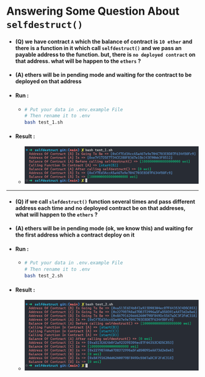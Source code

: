 # Answering Some Question About `selfdestruct()`

- #### (Q) we have contract `A` which the balance of contract is `10 ether` and there is a function in it which call `selfdestruct()` and we pass an payable address to the function. but, there is `no deployed contract` on that address. what will be happen to the `ethers` ?

- #### (A) ethers will be in pending mode and waiting for the contract to be deployed on that address

- #### Run :
    - ```bash
      # Put your data in .env.example File
      # Then rename it to .env
      bash test_1.sh
      ```

- #### Result :
    - ![aaa](./image/test_1.png)

---

- #### (Q) if we call `slefdestruct()` function several times and pass different address each time and no deployed contract be on that addreses, what will happen to the `ethers` ?

- #### (A) ethers will be in pending mode (ok, we know this) and waiting for the first address which a contract deploy on it

- #### Run :
    - ```bash
      # Put your data in .env.example File
      # Then rename it to .env
      bash test_2.sh
      ```

- #### Result :
    - ![aaa](./image/test_2.png)